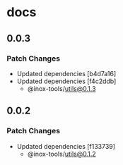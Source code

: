 # docs

## 0.0.3

### Patch Changes

- Updated dependencies [b4d7a16]
- Updated dependencies [f4c2ddb]
  - @inox-tools/utils@0.1.3

## 0.0.2

### Patch Changes

- Updated dependencies [f133739]
  - @inox-tools/utils@0.1.2
